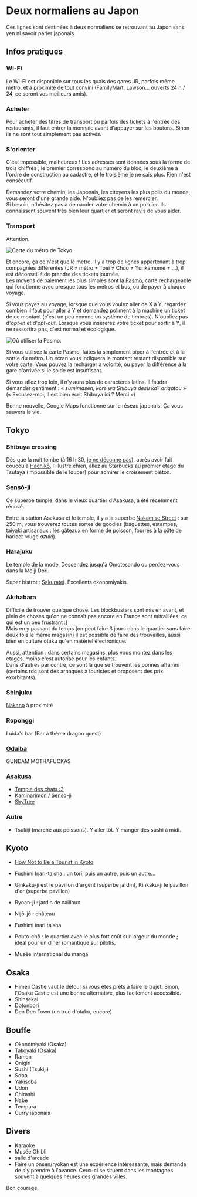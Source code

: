 # Deux normaliens au Japon

Ces lignes sont destinées à deux normaliens se retrouvant au Japon sans yen ni savoir parler japonais.

## Infos pratiques

### Wi-Fi

Le Wi-Fi est disponible sur tous les quais des gares JR, parfois même métro, et à proximité de tout convini (FamilyMart, Lawson… ouverts 24 h / 24, ce seront vos meilleurs amis).

### Acheter

Pour acheter des titres de transport ou parfois des tickets à l'entrée des restaurants, il faut entrer la monnaie avant d'appuyer sur les boutons. Sinon ils ne sont tout simplement pas activés.

### S'orienter

C'est impossible, malheureux ! Les adresses sont données sous la forme de trois chiffres ; le premier correspond au numéro du bloc, le deuxième à l'ordre de construction au cadastre, et le troisième je ne sais plus. Rien n'est consécutif.

Demandez votre chemin, les Japonais, les citoyens les plus polis du monde, vous seront d'une grande aide. N'oubliez pas de les remercier.  
Si besoin, n'hésitez pas à demander votre chemin à un policier. Ils connaissent souvent très bien leur quartier et seront ravis de vous aider.

### Transport

Attention.

![Carte du métro de Tokyo.](http://www.bento.com/pix/subway/tokyosubway2011.png)

Et encore, ça ce n'est que le métro. Il y a trop de lignes appartenant à trop compagnies différentes (JR ≠ métro ≠ Toei ≠ Chūō ≠ Yurikamome ≠ …), il est déconseillé de prendre des tickets journée.  
Les moyens de paiement les plus simples sont la [Pasmo](http://www.pasmo.co.jp/en/), carte rechargeable qui fonctionne avec presque tous les métros et bus, ou de payer à chaque voyage.

Si vous payez au voyage, lorsque que vous voulez aller de X à Y, regardez combien il faut pour aller à Y et demandez poliment à la machine un ticket de ce montant (c'est un peu comme un système de timbres). N'oubliez pas d'*opt-in* et d'*opt-out*. Lorsque vous insérerez votre ticket pour sortir à Y, il ne ressortira pas, c'est normal et écologique.

![Où utiliser la Pasmo.](http://www.pasmo.co.jp/en/use/img/index_ph03.png)

Si vous utilisez la carte Pasmo, faites la simplement biper à l'entrée et à la sortie du métro. Un écran vous indiquera le montant restant disponible sur votre carte. Vous pouvez la recharger à volonté, ou payer la différence à la gare d'arrivée si le solde est insuffisant.

Si vous allez trop loin, il n'y aura plus de caractères latins. Il faudra demander gentiment : « *sumimasen, kore wa Shibuya desu ka? arigatou* » (« Excusez-moi, il est bien écrit Shibuya ici ? Merci »)

Bonne nouvelle, Google Maps fonctionne sur le réseau japonais. Ça vous sauvera la vie.

## Tokyo

### Shibuya crossing

Dès que la nuit tombe (à 16 h 30, [je ne déconne pas](http://www.sunrise-and-sunset.com/fr/sun/japon/tokyo)), après avoir fait coucou à [Hachikō](https://fr.wikipedia.org/wiki/Hachikō), l'illustre chien, allez au Starbucks au premier étage du Tsutaya (impossible de le louper) pour admirer le croisement piéton.

### Sensō-ji

Ce superbe temple, dans le vieux quartier d'Asakusa, a été récemment rénové.

Entre la station Asakusa et le temple, il y a la superbe [Nakamise Street](https://goo.gl/maps/57Adn88kQCk) : sur 250 m, vous trouverez toutes sortes de goodies (baguettes, estampes, [taiyaki](https://en.wikipedia.org/wiki/Taiyaki) artisanaux : les gâteaux en forme de poisson, fourrés à la pâte de haricot rouge *azuki*).

### Harajuku

Le temple de la mode. Descendez jusqu'à Omotesando ou perdez-vous dans la Meiji Dori.

Super bistrot : [Sakuratei](https://encrypted.google.com/maps/place/%E3%81%95%E3%81%8F%E3%82%89%E4%BA%AD/@35.6706125,139.7083666,15z/data=!4m2!3m1!1s0x0:0x9728d6e949274f99?hl=fr&sa=X&ved=0ahUKEwiomszSufTJAhXCaRQKHdgvCpwQ_BIIvgYwZA). Excellents okonomiyakis.

### Akihabara

Difficile de trouver quelque chose. Les blockbusters sont mis en avant, et plein de choses qu'on ne connaît pas encore en France sont mitraillées, ce qui est un peu frustrant :)  
Mais en y passant du temps (on peut faire 3 jours dans le quartier sans faire deux fois le même magasin) il est possible de faire des trouvailles, aussi bien en culture otaku qu'en matériel électronique.

Aussi, attention : dans certains magasins, plus vous montez dans les étages, moins c'est autorisé pour les enfants.  
Dans d'autres par contre, ce sont là que se trouvent les bonnes affaires (certains rdc sont des arnaques à touristes et proposent des prix exorbitants).

### Shinjuku

[Nakano](http://www.kanpai.fr/tokyo/nakano-broadway) à proximité

### Roponggi

Luida's bar (Bar à thème dragon quest)

### [Odaiba](http://planetemaneki.com/10-choses-incontournables-a-faire-odaiba)
GUNDAM MOTHAFUCKAS

### [Asakusa](http://www.kanpai.fr/asakusa)
- [Temple des chats :3](http://www.kanpai.fr/tokyo/imado-jinja)
- [Kaminarimon / Senso-ji](http://www.kanpai.fr/tokyo/senso-ji)
- [SkyTree](http://www.kanpai.fr/tokyo/tokyo-skytree)

### Autre
- Tsukiji (marché aux poissons). Y aller tôt. Y manger des sushi à midi.

## Kyoto

- [How Not to Be a Tourist in Kyoto](http://www.citylab.com/navigator/2015/08/how-not-to-be-a-tourist-in-kyoto/401714/)

- Fushimi Inari-taisha : un torī, puis un autre, puis un autre…
- Ginkaku-ji est le pavillon d'argent (superbe jardin), Kinkaku-ji le pavillon d'or (superbe pavillon)
- Ryoan-ji : jardin de cailloux
- Nijō-jō : château
- Fushimi inari taisha
- Ponto-chō : le quartier avec le plus fort coût sur largeur du monde ; idéal pour un dîner romantique sur pilotis.
- Musée international du manga

## Osaka

- Himeji Castle vaut le détour si vous êtes prêts à faire le trajet. Sinon, l'Osaka Castle est une bonne alternative, plus facilement accessible.
- Shinsekai
- Dotonbori
- Den Den Town (un truc d'otaku, encore)

## Bouffe

* Okonomiyaki (Osaka)
* Takoyaki (Osaka)
* Ramen
* Onigiri
* Sushi (Tsukiji)
* Soba
* Yakisoba
* Udon
* Chirashi
* Nabe
* Tempura
* Curry japonais

## Divers

* Karaoke
* Musée Ghibli
* salle d'arcade
* Faire un onsen/ryokan est une expérience intéressante, mais demande de s'y prendre à l'avance. Ceux-ci se situent dans les montagnes souvent à quelques heures des grandes villes.


Bon courage.
